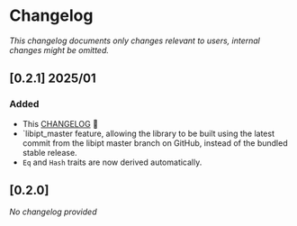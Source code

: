 # Changelog

_This changelog documents only changes relevant to users, internal changes might be omitted._

## [0.2.1] 2025/01

### Added

- This [CHANGELOG](./CHANGELOG.md) 🎉
- `libipt_master feature, allowing the library to be built using the latest commit from the libipt master branch on 
GitHub, instead of the bundled stable release.
- `Eq` and `Hash` traits are now derived automatically.

## [0.2.0]

_No changelog provided_
